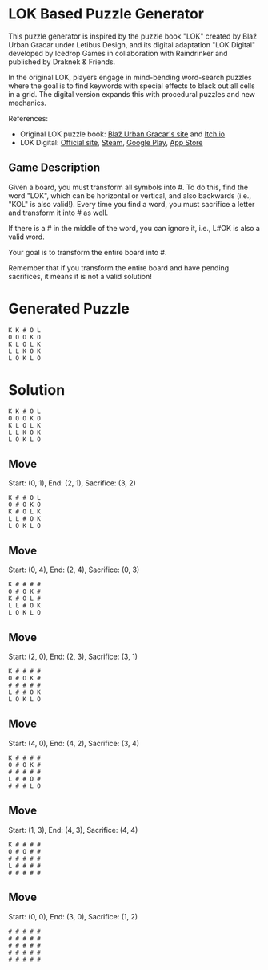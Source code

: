 # LOK Based Puzzle Generator

This puzzle generator is inspired by the puzzle book "LOK" created by Blaž Urban Gracar under Letibus Design, and its digital adaptation "LOK Digital" developed by Icedrop Games in collaboration with Raindrinker and published by Draknek & Friends.

In the original LOK, players engage in mind-bending word-search puzzles where the goal is to find keywords with special effects to black out all cells in a grid. The digital version expands this with procedural puzzles and new mechanics.

References:
- Original LOK puzzle book: [Blaž Urban Gracar's site](https://www.blazgracar.com/lok) and [Itch.io](https://letibus.itch.io/lok)
- LOK Digital: [Official site](https://lok-digital.com/), [Steam](https://store.steampowered.com/app/2207440/LOK_Digital/), [Google Play](https://play.google.com/store/apps/details?id=com.IcedropGames.LOK), [App Store](https://apps.apple.com/us/app/lok-digital/id6476513210)

## Game Description

Given a board, you must transform all symbols into #. To do this, find the word "LOK", which can be horizontal or vertical, and also backwards (i.e., "KOL" is also valid!). Every time you find a word, you must sacrifice a letter and transform it into # as well.

If there is a # in the middle of the word, you can ignore it, i.e., L#OK is also a valid word.

Your goal is to transform the entire board into #.

Remember that if you transform the entire board and have pending sacrifices, it means it is not a valid solution!

# Generated Puzzle

```
K K # O L
O O O K O
K L O L K
L L K O K
L O K L O
```

# Solution

```
K K # O L
O O O K O
K L O L K
L L K O K
L O K L O
```

## Move

Start: (0, 1), End: (2, 1), Sacrifice: (3, 2)

```
K # # O L
O # O K O
K # O L K
L L # O K
L O K L O
```

## Move

Start: (0, 4), End: (2, 4), Sacrifice: (0, 3)

```
K # # # #
O # O K #
K # O L #
L L # O K
L O K L O
```

## Move

Start: (2, 0), End: (2, 3), Sacrifice: (3, 1)

```
K # # # #
O # O K #
# # # # #
L # # O K
L O K L O
```

## Move

Start: (4, 0), End: (4, 2), Sacrifice: (3, 4)

```
K # # # #
O # O K #
# # # # #
L # # O #
# # # L O
```

## Move

Start: (1, 3), End: (4, 3), Sacrifice: (4, 4)

```
K # # # #
O # O # #
# # # # #
L # # # #
# # # # #
```

## Move

Start: (0, 0), End: (3, 0), Sacrifice: (1, 2)

```
# # # # #
# # # # #
# # # # #
# # # # #
# # # # #
```

